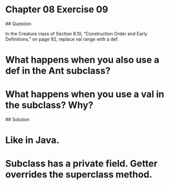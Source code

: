 # Chapter 08 Exercise 09

## Question

In the Creature class of Section 8.10, “Construction Order and Early Definitions,” on page 92, replace val range with a def.

# What happens when you also use a def in the Ant subclass?
# What happens when you use a val in the subclass? Why?

## Solution

# Like in Java.
# Subclass has a private field. Getter overrides the superclass method.
